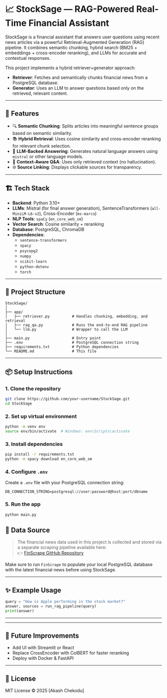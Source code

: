 # 📈 StockSage — RAG-Powered Real-Time Financial Assistant

StockSage is a financial assistant that answers user questions using recent news articles via a powerful Retrieval-Augmented Generation (RAG) pipeline. It combines semantic chunking, hybrid search (BM25 + embeddings + cross-encoder reranking), and LLMs for accurate and contextual responses.

This project implements a hybrid retriever+generator approach:
- **Retriever**: Fetches and semantically chunks financial news from a PostgreSQL database.
- **Generator**: Uses an LLM to answer questions based only on the retrieved, relevant content.


---

## 🚀 Features

- 🔍 **Semantic Chunking**: Splits articles into meaningful sentence groups based on semantic similarity.
- 📚 **Hybrid Retrieval**: Uses cosine similarity and cross-encoder reranking for relevant chunk selection.
- 🤖 **LLM-Backed Answering**: Generates natural language answers using `mistral` or other language models.
- 🧠 **Context-Aware Q&A**: Uses only retrieved context (no hallucination).
- 🌐 **Source Linking**: Displays clickable sources for transparency.

---

## 🏗️ Tech Stack

- **Backend**: Python 3.10+
- **LLMs**: Mistral (for final answer generation), SentenceTransformers (`all-MiniLM-L6-v2`), Cross-Encoder (`ms-marco`)
- **NLP Tools**: `spaCy` (`en_core_web_sm`)
- **Vector Search**: Cosine similarity + reranking
- **Database**: PostgreSQL, ChromaDB
- **Dependencies**:
  - `sentence-transformers`
  - `spacy`
  - `psycopg2`
  - `numpy`
  - `scikit-learn`
  - `python-dotenv`
  - `torch`

---

## 🧩 Project Structure

```
StockSage/
│
├── app/
│   ├── retriever.py          # Handles chunking, embedding, and retrieval
│   ├── rag_qa.py             # Runs the end-to-end RAG pipeline
│   └── llm.py                # Wrapper to call the LLM
│
├── main.py                   # Entry point
├── .env                      # PostgreSQL connection string
├── requirements.txt          # Python dependencies
└── README.md                 # This file
```

---

## 📦 Setup Instructions

### 1. Clone the repository

```bash
git clone https://github.com/your-username/StockSage.git
cd StockSage
```

### 2. Set up virtual environment

```bash
python -m venv env
source env/bin/activate  # Windows: env\Scripts\activate
```

### 3. Install dependencies

```bash
pip install -r requirements.txt
python -m spacy download en_core_web_sm
```

### 4. Configure `.env`

Create a `.env` file with your PostgreSQL connection string:

```
DB_CONNECTION_STRING=postgresql://user:password@host:port/dbname
```

### 5. Run the app

```bash
python main.py
```
## 🧾 Data Source

> The financial news data used in this project is collected and stored via a separate scraping pipeline available here:  
> 👉 [FinScrape GitHub Repository](https://github.com/akashchekodu/FinScrape)

Make sure to run `FinScrape` to populate your local PostgreSQL database with the latest financial news before using StockSage.

---

## ✨ Example Usage

```python
query = "How is Apple performing in the stock market?"
answer, sources = run_rag_pipeline(query)
print(answer)
```

---
---

## 📘 Future Improvements

- Add UI with Streamlit or React
- Replace CrossEncoder with ColBERT for faster reranking
- Deploy with Docker & FastAPI

---

## 📝 License

MIT License © 2025 [Akash Chekodu]
